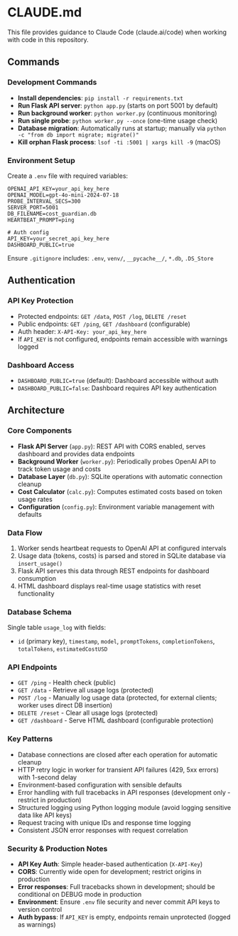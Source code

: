 # CLAUDE.md

This file provides guidance to Claude Code (claude.ai/code) when working with code in this repository.

## Commands

### Development Commands
- **Install dependencies**: `pip install -r requirements.txt`
- **Run Flask API server**: `python app.py` (starts on port 5001 by default)
- **Run background worker**: `python worker.py` (continuous monitoring)
- **Run single probe**: `python worker.py --once` (one-time usage check)
- **Database migration**: Automatically runs at startup; manually via `python -c "from db import migrate; migrate()"`
- **Kill orphan Flask process**: `lsof -ti :5001 | xargs kill -9` (macOS)

### Environment Setup
Create a `.env` file with required variables:
```
OPENAI_API_KEY=your_api_key_here
OPENAI_MODEL=gpt-4o-mini-2024-07-18
PROBE_INTERVAL_SECS=300
SERVER_PORT=5001
DB_FILENAME=cost_guardian.db
HEARTBEAT_PROMPT=ping

# Auth config
API_KEY=your_secret_api_key_here
DASHBOARD_PUBLIC=true
```

Ensure `.gitignore` includes: `.env`, `venv/`, `__pycache__/`, `*.db`, `.DS_Store`

## Authentication

### API Key Protection
- Protected endpoints: `GET /data`, `POST /log`, `DELETE /reset`
- Public endpoints: `GET /ping`, `GET /dashboard` (configurable)
- Auth header: `X-API-Key: your_api_key_here`
- If `API_KEY` is not configured, endpoints remain accessible with warnings logged

### Dashboard Access
- `DASHBOARD_PUBLIC=true` (default): Dashboard accessible without auth
- `DASHBOARD_PUBLIC=false`: Dashboard requires API key authentication

## Architecture

### Core Components
- **Flask API Server** (`app.py`): REST API with CORS enabled, serves dashboard and provides data endpoints
- **Background Worker** (`worker.py`): Periodically probes OpenAI API to track token usage and costs
- **Database Layer** (`db.py`): SQLite operations with automatic connection cleanup
- **Cost Calculator** (`calc.py`): Computes estimated costs based on token usage rates
- **Configuration** (`config.py`): Environment variable management with defaults

### Data Flow
1. Worker sends heartbeat requests to OpenAI API at configured intervals
2. Usage data (tokens, costs) is parsed and stored in SQLite database via `insert_usage()`
3. Flask API serves this data through REST endpoints for dashboard consumption
4. HTML dashboard displays real-time usage statistics with reset functionality

### Database Schema
Single table `usage_log` with fields:
- `id` (primary key), `timestamp`, `model`, `promptTokens`, `completionTokens`, `totalTokens`, `estimatedCostUSD`

### API Endpoints
- `GET /ping` - Health check (public)
- `GET /data` - Retrieve all usage logs (protected)
- `POST /log` - Manually log usage data (protected, for external clients; worker uses direct DB insertion)
- `DELETE /reset` - Clear all usage logs (protected)
- `GET /dashboard` - Serve HTML dashboard (configurable protection)

### Key Patterns
- Database connections are closed after each operation for automatic cleanup
- HTTP retry logic in worker for transient API failures (429, 5xx errors) with 1-second delay
- Environment-based configuration with sensible defaults
- Error handling with full tracebacks in API responses (development only - restrict in production)
- Structured logging using Python logging module (avoid logging sensitive data like API keys)
- Request tracing with unique IDs and response time logging
- Consistent JSON error responses with request correlation

### Security & Production Notes
- **API Key Auth**: Simple header-based authentication (`X-API-Key`)
- **CORS**: Currently wide open for development; restrict origins in production
- **Error responses**: Full tracebacks shown in development; should be conditional on DEBUG mode in production
- **Environment**: Ensure `.env` file security and never commit API keys to version control
- **Auth bypass**: If `API_KEY` is empty, endpoints remain unprotected (logged as warnings)